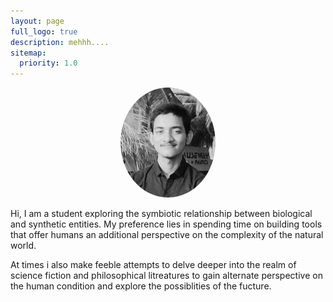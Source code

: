 ```yaml
---
layout: page
full_logo: true
description: mehhh....
sitemap:
  priority: 1.0
---
```

<img src="assets/img/dopy-2-1.jpg" style="display: block; margin: 0 auto; width: 30%; height: 60%; border-radius: 50%">
<br>
Hi, I am a student exploring the symbiotic relationship between biological and synthetic entities. My preference lies in spending time on building tools that offer humans an additional perspective on the complexity of the natural world.


At times i also make feeble attempts to delve deeper into the realm of science fiction and philosophical litreatures to gain alternate perspective on the human condition and explore the possiblities of the fucture.

